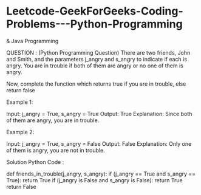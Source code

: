 # Leetcode-GeekForGeeks-Coding-Problems---Python-Programming
& Java Programming 

QUESTION : (Python Programming Question)
There are two friends, John and Smith, and the parameters j_angry and s_angry to indicate if each is angry. You are in trouble if both of them are angry or no one of them is angry.

Now, complete the function which returns true if you are in trouble, else return false

Example 1:

Input:
j_angry = True, s_angry = True
Output:
True
Explanation:
Since both of them are angry, you are in trouble.


Example 2:

Input:
j_angry = True, s_angry = False
Output:
False
Explanation:
Only one of them is angry, you are not in trouble.

Solution Python Code : 

def friends_in_trouble(j_angry, s_angry):
    if (j_angry == True and s_angry == True):
        return True
    if (j_angry is False and s_angry is False):
        return True
    return False
